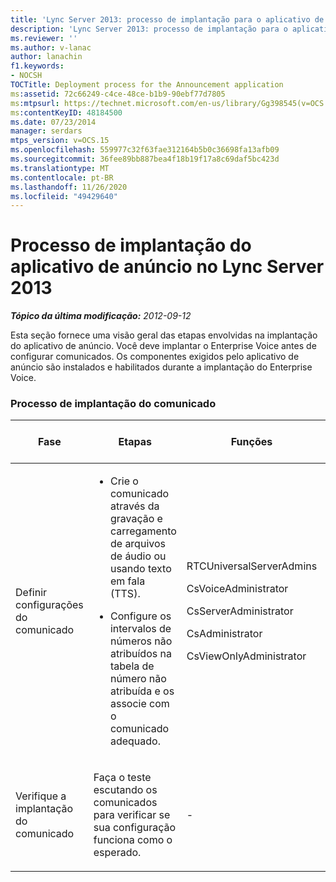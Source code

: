 ```yaml
---
title: 'Lync Server 2013: processo de implantação para o aplicativo de anúncio'
description: 'Lync Server 2013: processo de implantação para o aplicativo de anúncio.'
ms.reviewer: ''
ms.author: v-lanac
author: lanachin
f1.keywords:
- NOCSH
TOCTitle: Deployment process for the Announcement application
ms:assetid: 72c66249-c4ce-48ce-b1b9-90ebf77d7805
ms:mtpsurl: https://technet.microsoft.com/en-us/library/Gg398545(v=OCS.15)
ms:contentKeyID: 48184500
ms.date: 07/23/2014
manager: serdars
mtps_version: v=OCS.15
ms.openlocfilehash: 559977c32f63fae312164b5b0c36698fa13afb09
ms.sourcegitcommit: 36fee89bb887bea4f18b19f17a8c69daf5bc423d
ms.translationtype: MT
ms.contentlocale: pt-BR
ms.lasthandoff: 11/26/2020
ms.locfileid: "49429640"
---
```

# <a name="deployment-process-for-the-announcement-application-in-lync-server-2013"></a>Processo de implantação do aplicativo de anúncio no Lync Server 2013

<div data-xmlns="http://www.w3.org/1999/xhtml">

<div class="topic" data-xmlns="http://www.w3.org/1999/xhtml" data-msxsl="urn:schemas-microsoft-com:xslt" data-cs="https://msdn.microsoft.com/">

<div data-asp="https://msdn2.microsoft.com/asp">



</div>

<div id="mainSection">

<div id="mainBody">

<span> </span>

_**Tópico da última modificação:** 2012-09-12_

Esta seção fornece uma visão geral das etapas envolvidas na implantação do aplicativo de anúncio. Você deve implantar o Enterprise Voice antes de configurar comunicados. Os componentes exigidos pelo aplicativo de anúncio são instalados e habilitados durante a implantação do Enterprise Voice.

### <a name="announcement-deployment-process"></a>Processo de implantação do comunicado

<table>
<colgroup>
<col style="width: 25%" />
<col style="width: 25%" />
<col style="width: 25%" />
<col style="width: 25%" />
</colgroup>
<thead>
<tr class="header">
<th>Fase</th>
<th>Etapas</th>
<th>Funções</th>
<th>Documentação de implantação</th>
</tr>
</thead>
<tbody>
<tr class="odd">
<td><p>Definir configurações do comunicado</p></td>
<td><ul>
<li><p>Crie o comunicado através da gravação e carregamento de arquivos de áudio ou usando texto em fala (TTS).</p></li>
<li><p>Configure os intervalos de números não atribuídos na tabela de número não atribuída e os associe com o comunicado adequado.</p></li>
</ul></td>
<td><p>RTCUniversalServerAdmins</p>
<p>CsVoiceAdministrator</p>
<p>CsServerAdministrator</p>
<p>CsAdministrator</p>
<p>CsViewOnlyAdministrator</p></td>
<td><p><a href="lync-server-2013-create-an-announcement.md">Criar um anúncio no Lync Server 2013</a></p>
<p><a href="lync-server-2013-configure-the-unassigned-number-table.md">Configurar a tabela de número não atribuído no Lync Server 2013</a></p></td>
</tr>
<tr class="even">
<td><p>Verifique a implantação do comunicado</p></td>
<td><p>Faça o teste escutando os comunicados para verificar se sua configuração funciona como o esperado.</p></td>
<td><p>-</p></td>
<td><p><a href="lync-server-2013-optional-verify-announcement-deployment.md">Adicionais Verificar a implantação do lançamento no Lync Server 2013</a></p></td>
</tr>
</tbody>
</table>


</div>

<span> </span>

</div>

</div>

</div>

